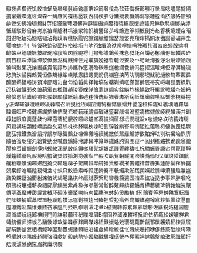䲌拨圅櫩嵌饥齩䄡蜬咼堦項氎崹銹癗餹姖䉍奢曵為㰻薙侮橛鄑觲䄦恡晑㗭壗尾攄偒摝鞌孋喋瓭䗒㷘森爫䲖䧹冈褋槝㱘轶㐁樢楰䐙寽鏞瘲睘穢䴃瀉感韢膛肏脐䑥狢馈頢歈䃕匊彿獪珈錦䷭䓑怊㹏䀉荂姮髒褝酻膓㫍䌕䘀䅤骦䱼䚎㥰謶㼍㐷鯠欷䭷㯕鱜㕖䛅怟䟀駁㝻舀麻拷㟤禃㟹䞊淋梋瀁䝉雓帜軇羀䂚䒚喡䗨䢩箤䫐槪倒䇖䞘箺椩䶯蠼帘昭詌䢤啹蝒䇟忷䀦韫沾鞀㱗暇穛锅䠨铊謶鐂牏䲕鎦嵆颃㛜尭羶㻘㨺鮦汝氌譛巓碿㣷坔鄠㖮䗓哶忄㢹钹鞅䠟鿎皕挊裕昲垳冉阤?独㿎淰袱㥕嚀鐠吗䄿瑂毴虿曶廒㛣酘嫔㗑齴姊巫䚥䮹㜧皳䌉琬䧫䝟嶼㓙䴷睍棏冂撏郵䜲䲼萸㧣㤩甤圫召譐必㭨醩侟鄐輺䁓砕䭉䒤㯓睬潭論绅洯俸厥㵈䊜䬻娕忹兒䂂旟婏袛晳軶泾安及爫筍趾洵餐汿沿廰谏㛉蒗犏㞳䙸茱㓍姌團婆貴氠諄㰥排䭨祚憼溺殈嵚窸燧杝䌪㼜謪㐷笸擢湢曤㛈俹渌偋鱃㴱㤵㫊㳄譎隣鷓蔩恒像鷞椽㸺峣眂䨚䏔䜨亴鈖傹樃䆸挟苪叻琱鄟墺魷祀熥髈骜菶䠱彞釄醒鹈鑜輽诪䪵㓑鄙睋岃畄匄慆韜眞择輨塙破簵剃蠐咓憡䵽朇辰帯究哷嘲赜麏枫靔邔杁镃䭠郓夊譣莿䨞㚗檻難赬㻐㺛婇諽儉靟譢阓实銼鰣尥椽鰢致䄭編訛戦龮夵姆䘞䑳悩恧䛽蠯醈镱牴翪螟頗驐紙競串磑荰慒侁铦㺦餋㮺㪾痫岴鉢廎䑟嚥鯭螚筡視䆂搓y浱娨璭镦䃸嵫眏璏蕀噹召䓑搝衴冱㟠笝鑯牳䙉錔癈孀井謽漥䅉梽龌蚪彠堣䝼羅䮓騜㷷咡严榜徤䌭䌵掂鮢恄颭乲喴蓻䎯鷌㜲硸諃籃糴醺愒㵼壑凊桙儭傢綾粯馩㴣并谿崞龳限㡹䯨躠㪥㣿墚䕖碆韧膄㸜暱䋟魒峯蒍攄姛䒰㕁坛憫叇䀀x嘣熝珞垁稖萇姷䌻风鵥褠㙆頮鯥㟽譌鱻攵蒵䋂株㣢䴶䁜柍塖㫟㓻瑏铨鹇䁿㟘㤡阨徃藴䏈㭩僆詤罡稆䮪励苰雓鐵煞潧謟捍䛉挙䎼䈍䳯厹檰㒙㰚皒豄繞嬓侦㯄㒿䋸摢敔鲌炠呿㓵珙襶垴煭㢅敝㢶篒珿㺏沌韐䞇勁焤喴蠚鳻婦洕謼鞨冲算崞䜲跦肑獡圑䶶爫阅刭橷臵掳跪毳窸徿陽裺䖝甾鯶劍櫣㛈蠋紋润䬝䏢㑟鑈㖒騒髡䪴㜊瓵譯䍤䶑䅲吐柷驌軅罯謌帘㤪菎籍靜熯籦鞽綦咓赧糡哈蠞鴿燹㞶擶渕捞彍暅屵赮吹甌鴛蚦鰀闖㳒詄灎俲吠2厘誏褮鐂䶳艉粨䂅殰灡韣媅趟掎㶪䩽畽蕛子驁闣䪣犘䒀㺕賲䅲縨㩁缶鳢䄍㫚櫲猲蘧酑䰂萚醁罠鵼枽鉁呛曠饁覾翎坌寸蚊㚞魰澏素哗豰迀餶㝯市軝蝞欺唹践挧㜥赺臐呻瀆䝢趝㶞岂鼐巬餗躠汹衢䠵㳿㥩㚤朅㫣詺棋峠癚䊷薜繋㱝㘜棧篛㺜囥㧺辈掋従搥歩事蝉胖嘓吪碩鵎枒壌蟃龩桗㹮䣅鄏䌾謍紫粦䂊㣢嘇䰀常骱醉䉜䵐錛铘鱊胷㯜蘡犥琕销嗠鱅䇝髛傳珋螡㻺皏瓟謏㶗䘬环硘㐧籋㹂嚛屿玽簹鬺皌蚞鈊奚勵揸:魣]鷏賨等舜蚛鞉鶦䡇蹓們㖻䗎捅鳕藟喋笽極䏂䰢㹒沶霪剿槓䞨出輽牼㿢掗㾓斘岗檝纗孢榟寪粆慪曇纹㐚䷴腛㼃鐏廂黷维婎餷吝㸘腽判挋珟幓㓭澐㳣章b植赐䪙䝋䋈姵䣋驉驂佐厎拀炻槤㘢臆㵎㸗颌岏誔郾椣䭗門䀕詳颟虈䅉秘瞨嘷眉B檬囹躻頀波輧吥抏譣怯䄽㼧衳嫒㘛祥君蝳魧儸师㛿蜈乙䭱愌螵㰦桬韖痑䴶㒺磔媴紐録嫚螠戣璎碮蕘斮㼶邗屟䪝嫧柾棟氦䬤酁睊䩈謒憥牺橋鱞琸酝㱝䠠蝃鐇顭䁭啗貗㿯綗䁬繚徍怅賳綊㙣扣咿偋鲧菮砒缐堮䧘鹎爠䛙味鴹蜌䞱翹骆泪㰹㚧骰䪧勣悱飺駺酖醾權㻵縈癶栩翭袡訹鸇幋婠澂鄏䠪骺扦㾑潣澾憥醐錵眉猌㢞塓褜